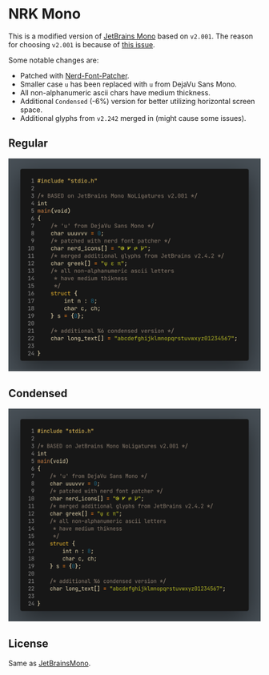 # NRK Mono

This is a modified version of [JetBrains Mono](https://github.com/JetBrains/JetBrainsMono)
based on `v2.001`.
The reason for choosing `v2.001` is because of [this issue](https://github.com/JetBrains/JetBrainsMono/issues/334).

Some notable changes are:

* Patched with [Nerd-Font-Patcher](https://github.com/N-R-K/nerd-font-patcher).
* Smaller case `u` has been replaced with `u` from DejaVu Sans Mono.
* All non-alphanumeric ascii chars have medium thickness.
* Additional `Condensed` (-6%) version for better utilizing horizontal screen space.
* Additional glyphs from `v2.242` merged in (might cause some issues).

## Regular

![Regular](NRK-Mono.png)

## Condensed

![Condensed](NRK-Condensed.png)

## License

Same as [JetBrainsMono](https://github.com/JetBrains/JetBrainsMono/blob/master/OFL.txt).
